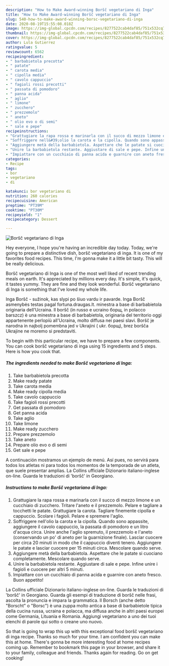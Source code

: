 ```yaml
---
description: "How to Make Award-winning Boršč vegetariano di Inga"
title: "How to Make Award-winning Boršč vegetariano di Inga"
slug: 540-how-to-make-award-winning-borsc-vegetariano-di-inga
date: 2020-08-19T15:55:08.018Z
image: https://img-global.cpcdn.com/recipes/8277522cab4daf85/751x532cq70/borsc-vegetariano-di-inga-recipe-main-photo.jpg
thumbnail: https://img-global.cpcdn.com/recipes/8277522cab4daf85/751x532cq70/borsc-vegetariano-di-inga-recipe-main-photo.jpg
cover: https://img-global.cpcdn.com/recipes/8277522cab4daf85/751x532cq70/borsc-vegetariano-di-inga-recipe-main-photo.jpg
author: Lula Gutierrez
ratingvalue: 5
reviewcount: 6562
recipeingredient:
- " barbabietola precotta"
- " patate"
- " carota media"
- " cipolla media"
- " cavolo cappuccio"
- " fagioli rossi precotti"
- " passata di pomodoro"
- " panna acida"
- " aglio"
- " limone"
- " zucchero"
- " prezzemolo"
- " aneto"
- " olio evo o di semi"
- " sale e pepe"
recipeinstructions:
- "Grattugiare la rapa rossa e marinarla con il succo di mezzo limone e un cucchiaio di zucchero. Tritare l&#39;aneto e il prezzemolo. Pelare e tagliare a tocchetti le patate. Grattugiare la carota. Tagliare finemente cipolla e cappuccio. Scolare i fagioli. Pelare e spremere l&#39;aglio."
- "Soffriggere nell&#39;olio la carota e la cipolla. Quando sono appassite, aggiungere il cavolo cappuccio, la passata di pomodoro e un litro d&#39;acqua circa. Unire anche l&#39;aglio spremuto, il prezzemolo e l&#39;aneto (conservando un po&#39; di aneto per la guarnizione finale). Lasciar cuocere per circa 20 minuti in modo che il cappuccio diventi tenero. Aggiungere le patate e lasciar cuocere per 15 minuti circa. Mescolare quando serve."
- "Aggiungere metà della barbabietola. Aspettare che le patate si cuociano completamente. Mescolare quando serve."
- "Unire la barbabietola restante. Aggiustare di sale e pepe. Infine unire i fagioli e cuocere per altri 5 minuti."
- "Impiattare con un cucchiaio di panna acida e guarnire con aneto fresco. Buon appetito!"
categories:
- Recipe
tags:
- bor
- vegetariano
- di

katakunci: bor vegetariano di 
nutrition: 260 calories
recipecuisine: American
preptime: "PT39M"
cooktime: "PT30M"
recipeyield: "1"
recipecategory: Dessert

---
```



![Boršč vegetariano di Inga](https://img-global.cpcdn.com/recipes/8277522cab4daf85/751x532cq70/borsc-vegetariano-di-inga-recipe-main-photo.jpg)

Hey everyone, I hope you're having an incredible day today. Today, we're going to prepare a distinctive dish, boršč vegetariano di inga. It is one of my favorites food recipes. This time, I'm gonna make it a little bit tasty. This will be really delicious.

Boršč vegetariano di Inga is one of the most well liked of recent trending meals on earth. It's appreciated by millions every day. It's simple, it's quick, it tastes yummy. They are fine and they look wonderful. Boršč vegetariano di Inga is something that I've loved my whole life.

Inga Boršč - sužinok, kas slypi po šiuo vardu ir pavarde. Inga Boršč asmenybės testas pagal fortuna.draugas.lt. minestra a base di barbabietola originaria dell&#39;Ucraina. Il boršč (in russo e ucraino борщ, in polacco barszcz) è una minestra a base di barbabietola, originaria del territorio oggi appartenente perlopiù all&#39;Ucraina, molto diffusa nei paesi slavi. Boršč je narodna in najbolj pomembna jed v Ukrajini ( ukr. борщ), brez boršča Ukrajine ne moremo si predstaviti.


To begin with this particular recipe, we have to prepare a few components. You can cook boršč vegetariano di inga using 15 ingredients and 5 steps. Here is how you cook that.

<!--inarticleads1-->

##### The ingredients needed to make Boršč vegetariano di Inga:

1. Take  barbabietola precotta
1. Make ready  patate
1. Take  carota media
1. Make ready  cipolla media
1. Take  cavolo cappuccio
1. Take  fagioli rossi precotti
1. Get  passata di pomodoro
1. Get  panna acida
1. Take  aglio
1. Take  limone
1. Make ready  zucchero
1. Prepare  prezzemolo
1. Take  aneto
1. Prepare  olio evo o di semi
1. Get  sale e pepe


A continuación mostramos un ejemplo de menú. Así pues, no servirá para todos los atletas ni para todos los momentos de la temporada de un atleta, que suele presentar amplias. La Collins ufficiale Dizionario italiano-inglese on-line. Guarda le traduzioni di &#39;boršč&#39; in Georgiano. 

<!--inarticleads2-->

##### Instructions to make Boršč vegetariano di Inga:

1. Grattugiare la rapa rossa e marinarla con il succo di mezzo limone e un cucchiaio di zucchero. Tritare l&#39;aneto e il prezzemolo. Pelare e tagliare a tocchetti le patate. Grattugiare la carota. Tagliare finemente cipolla e cappuccio. Scolare i fagioli. Pelare e spremere l&#39;aglio.
1. Soffriggere nell&#39;olio la carota e la cipolla. Quando sono appassite, aggiungere il cavolo cappuccio, la passata di pomodoro e un litro d&#39;acqua circa. Unire anche l&#39;aglio spremuto, il prezzemolo e l&#39;aneto (conservando un po&#39; di aneto per la guarnizione finale). Lasciar cuocere per circa 20 minuti in modo che il cappuccio diventi tenero. Aggiungere le patate e lasciar cuocere per 15 minuti circa. Mescolare quando serve.
1. Aggiungere metà della barbabietola. Aspettare che le patate si cuociano completamente. Mescolare quando serve.
1. Unire la barbabietola restante. Aggiustare di sale e pepe. Infine unire i fagioli e cuocere per altri 5 minuti.
1. Impiattare con un cucchiaio di panna acida e guarnire con aneto fresco. Buon appetito!


La Collins ufficiale Dizionario italiano-inglese on-line. Guarda le traduzioni di &#39;boršč&#39; in Georgiano. Guarda gli esempi di traduzione di boršč nelle frasi, ascolta la pronuncia e impara la grammatica. Il Borsch (anche detto &#34;Borscht&#34; o &#34;Borsc&#34;) è una zuppa molto antica a base di barbabietole tipica della cucina russa, ucraina e polacca, ma diffusa anche in altri paesi europei come Germania, Lituania e Romania. Aggiungi vegetariano a uno dei tuoi elenchi di parole qui sotto o creane uno nuovo. 

So that is going to wrap this up with this exceptional food boršč vegetariano di inga recipe. Thanks so much for your time. I am confident you can make this at home. There's gonna be more interesting food at home recipes coming up. Remember to bookmark this page in your browser, and share it to your family, colleague and friends. Thanks again for reading. Go on get cooking!
